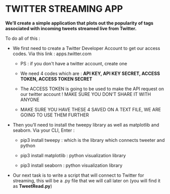 # TWITTER STREAMING APP

**We’ll create a simple application that plots out the popularity of tags associated with incoming tweets streamed live from Twitter.**

To do all of this :

* We first need to create a Twitter Developer Account to get our access codes. Via this link : apps.twitter.com

  * PS : if you don't have a twitter account, create one

  * We need 4 codes which are : **API KEY, API KEY SECRET, ACCESS TOKEN, ACCESS TOKEN SECRET**

  * The ACCESS TOKEN is going to be used to make the API request on our twitter account ! MAKE SURE YOU DON’T SHARE IT WITH ANYONE

  * MAKE SURE YOU HAVE THESE 4 SAVED ON A TEXT FILE, WE ARE GOING TO USE THEM FURTHER

* Then you’ll need to install the tweepy library as well as matplotlib and seaborn. Via your CLI, Enter :

  * pip3 install tweepy : which is the library which connects tweeter and python

  * pip3 install matplotlib : python visualization library

  * pip3 install seaborn : python visualization library

* Our next task is to write a script that will connect to Twitter for streaming, this will be a .py file that we will call later on (you will find it as **TweetRead.py**)